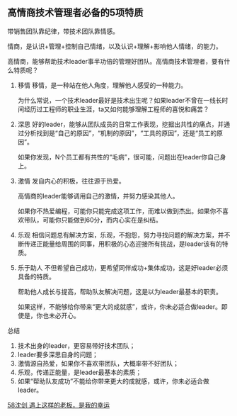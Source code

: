 ## 高情商技术管理者必备的5项特质

带销售团队靠纪律，带技术团队靠情感。

情商，是认识+管理+控制自己情绪，以及认识+理解+影响他人情绪，的能力。

高情商，能够帮助技术leader事半功倍的管理好团队。高情商技术管理者，要有什么特质呢？

1. 移情
移情，是一种站在他人角度，理解他人感受的一种能力。

    为什么常说，一个技术leader最好是技术出生呢？如果leader不曾在一线长时间经历过工程师的职业生涯，ta又如何能够理解工程师的喜悦和痛苦？

2. 深思
好的leader，能够从团队成员的日常工作表现，挖掘出共性的痛点，并通过分析找到是“自己的原因”，“机制的原因”，“工具的原因”，还是“员工的原因”。

    如果你发现，N个员工都有共性的“毛病”，很可能，问题出在leader你自己身上。

3. 激情
发自内心的积极，往往源于热爱。

    高情商的leader能够调用自己的激情，并努力感染其他人。

    如果你不热爱编程，可能你只能完成这项工作，而难以做到杰出。如果你不喜欢带队，可能你只能做到60分，而内心实在是纠结。

4. 乐观
相信问题总有解决方案，乐观，不抱怨，努力寻找问题的解决方案，并不断传递正能量给周围的同事，用积极的心态迎接所有挑战，是leader该有的特质。

5. 乐于助人
不但希望自己成功，更希望同伴成功+集体成功，这是好leader必须具备的特质。

    帮助他人成长与提高，帮助队友解决问题，这是以为leader最基本的职责。

    如果这样，不能够给你带来“更大的成就感”，或许，你未必适合做leader。即使是，你也未必开心。

总结
1. 技术出身的leader，更容易带好技术团队；
2. leader要多深思自身的问题；
3. 激情源自热爱，如果你不喜欢带团队，大概率带不好团队；
4. 乐观，传递正能量，是leader最基本的素质；
5. 如果“帮助队友成功”不能给你带来更大的成就感，或许，你未必适合做leader。

[58沈剑 遇上这样的老板，是我的幸运](https://mp.weixin.qq.com/s/qpRoEkdWMIJ6bnHRqNkV6g)